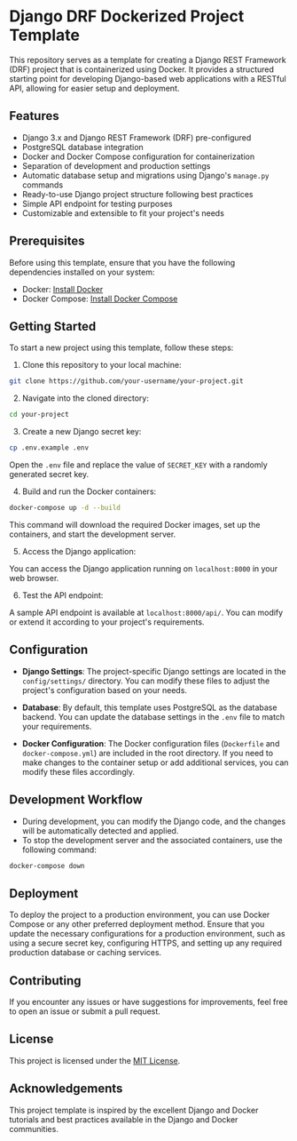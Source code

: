 # Django DRF Dockerized Project Template

This repository serves as a template for creating a Django REST Framework (DRF) project that is containerized using Docker. It provides a structured starting point for developing Django-based web applications with a RESTful API, allowing for easier setup and deployment.

## Features

- Django 3.x and Django REST Framework (DRF) pre-configured
- PostgreSQL database integration
- Docker and Docker Compose configuration for containerization
- Separation of development and production settings
- Automatic database setup and migrations using Django's `manage.py` commands
- Ready-to-use Django project structure following best practices
- Simple API endpoint for testing purposes
- Customizable and extensible to fit your project's needs

## Prerequisites

Before using this template, ensure that you have the following dependencies installed on your system:

- Docker: [Install Docker](https://www.docker.com/get-started)
- Docker Compose: [Install Docker Compose](https://docs.docker.com/compose/install/)

## Getting Started

To start a new project using this template, follow these steps:

1. Clone this repository to your local machine:

```bash
git clone https://github.com/your-username/your-project.git
```

2. Navigate into the cloned directory:

```bash
cd your-project
```

3. Create a new Django secret key:

```bash
cp .env.example .env
```

Open the `.env` file and replace the value of `SECRET_KEY` with a randomly generated secret key.

4. Build and run the Docker containers:

```bash
docker-compose up -d --build
```

This command will download the required Docker images, set up the containers, and start the development server.

5. Access the Django application:

You can access the Django application running on `localhost:8000` in your web browser.

6. Test the API endpoint:

A sample API endpoint is available at `localhost:8000/api/`. You can modify or extend it according to your project's requirements.

## Configuration

- **Django Settings**: The project-specific Django settings are located in the `config/settings/` directory. You can modify these files to adjust the project's configuration based on your needs.

- **Database**: By default, this template uses PostgreSQL as the database backend. You can update the database settings in the `.env` file to match your requirements.

- **Docker Configuration**: The Docker configuration files (`Dockerfile` and `docker-compose.yml`) are included in the root directory. If you need to make changes to the container setup or add additional services, you can modify these files accordingly.

## Development Workflow

- During development, you can modify the Django code, and the changes will be automatically detected and applied.
- To stop the development server and the associated containers, use the following command:

```bash
docker-compose down
```

## Deployment

To deploy the project to a production environment, you can use Docker Compose or any other preferred deployment method. Ensure that you update the necessary configurations for a production environment, such as using a secure secret key, configuring HTTPS, and setting up any required production database or caching services.

## Contributing

If you encounter any issues or have suggestions for improvements, feel free to open an issue or submit a pull request.

## License

This project is licensed under the [MIT License](LICENSE).

## Acknowledgements

This project template is inspired by the excellent Django and Docker tutorials and best practices available in the Django and Docker communities.